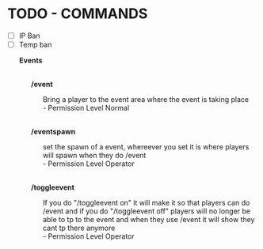# TODO - COMMANDS

- [ ] IP Ban
- [ ] Temp ban
<ul><b>Events</b>
  <br>
  <br>
  <ol>
    <b> /event </b>
  <ul>    Bring a player to the event area where the event is taking place 
    <br>
    - Permission Level Normal</ul>
  </ol>
  <ol>
    <br>
    <b> /eventspawn  </b>
    <ul>
      set the spawn of a event, whereever you set it is where players will spawn when they do /event
      <br>
      - Permission Level Operator
    </ul>
  </ol>
  <ol>
    <br>
    <b> /toggleevent </b>
    <ul> 
      If you do "/toggleevent on" it will make it so that players can do /event and if you do "/toggleevent off"
      players will no longer be able to tp to the event and when they use /event it will show they cant tp there anymore
      <br>
      - Permission Level Operator
    </ul>
  </ol>
</ul>
